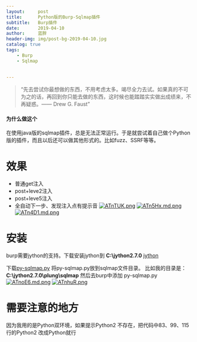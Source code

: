 ```yaml
---
layout:     post
title:      Python版的Burp-Sqlmap插件
subtitle:   Burp插件
date:       2019-04-10
author:     蓝胖
header-img: img/post-bg-2019-04-10.jpg
catalog: true
tags:
    - Burp
    - Sqlmap
    
  
---
```


>“先去尝试你最想做的东西，不用考虑太多。竭尽全力去试。如果真的不可为之的话，再回到你只能去做的东西，这时候也能踏踏实实做出成绩来，不再疑惑。—— Drew G. Faust”

#### 为什么做这个
在使用java版的sqlmap插件，总是无法正常运行。于是就尝试着自己做个Python版的插件，而且以后还可以做其他形式的。比如fuzz、SSRF等等。 

# 效果
* 普通get注入
* post+leve2注入
* post+leve5注入
* 全自动下一步、发现注入点有提示音
[![ATnTUK.png](https://s2.ax1x.com/2019/04/10/ATnTUK.png)](https://imgchr.com/i/ATnTUK)
[![ATn5Hx.md.png](https://s2.ax1x.com/2019/04/10/ATn5Hx.md.png)](https://imgchr.com/i/ATn5Hx)
[![ATn4D1.md.png](https://s2.ax1x.com/2019/04/10/ATn4D1.md.png)](https://imgchr.com/i/ATn4D1)

# 安装
burp需要jython的支持。下载安装jython到 **C:\jython2.7.0** [jython](https://www.jython.org/downloads.html)

下载[py-sqlmap.py](https://github.com/lanpan999/Burp-Sqlmap)
将py-sqlmap.py放到sqlmap文件目录。 比如我的目录是：**C:\jython2.7.0\plung\sqlmap**
然后去burp中添加 py-sqlmap.py
[![ATnoE6.md.png](https://s2.ax1x.com/2019/04/10/ATnoE6.md.png)](https://imgchr.com/i/ATnoE6)
[![ATnhuR.png](https://s2.ax1x.com/2019/04/10/ATnhuR.png)](https://imgchr.com/i/ATnhuR)


# 需要注意的地方
因为我用的是Python双环境，如果提示Python2 不存在，把代码中83、99、115行的Python2 改成Python就行